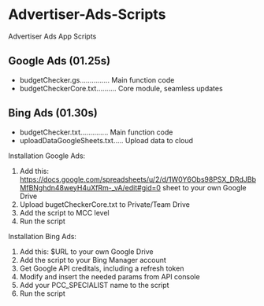 # Advertiser-Ads-Scripts
Advertiser Ads App Scripts

Google Ads (01.25s)
-
- budgetChecker.gs............... Main function code
- budgetCheckerCore.txt.......... Core module, seamless updates

Bing Ads (01.30s)
-
- budgetChecker.txt.............. Main function code
- uploadDataGoogleSheets.txt..... Upload data to cloud




Installation Google Ads:
1. Add this: https://docs.google.com/spreadsheets/u/2/d/1W0Y6Obs98PSX_DRdJBbMfBNghdn48weyH4uXfRm-_vA/edit#gid=0 sheet to your own Google Drive
2. Upload bugetCheckerCore.txt to Private/Team Drive
3. Add the script to MCC level
4. Run the script

Installation Bing Ads:
1. Add this: $URL to your own Google Drive
2. Add the script to your Bing Manager account
3. Get Google API creditals, including a refresh token
4. Modify and insert the needed params from API console
5. Add your PCC_SPECIALIST name to the script
6. Run the script
